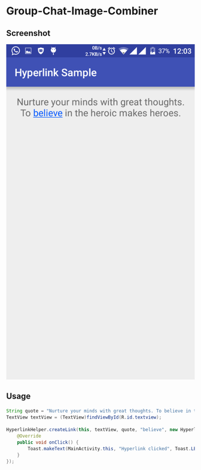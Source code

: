 # Group-Chat-Image-Combiner

## Screenshot
![Screenshot](https://raw.githubusercontent.com/choiruru/Android-Hyperlink-Sample/master/device-2016-03-15-120304.png)

## Usage
``` java
String quote = "Nurture your minds with great thoughts. To believe in the heroic makes heroes.";
TextView textView = (TextView)findViewById(R.id.textview);

HyperlinkHelper.createLink(this, textView, quote, "believe", new HyperlinkHelper.OnClick() {
	@Override
	public void onClick() {
		Toast.makeText(MainActivity.this, "Hyperlink clicked", Toast.LENGTH_SHORT).show();
	}
});
```
